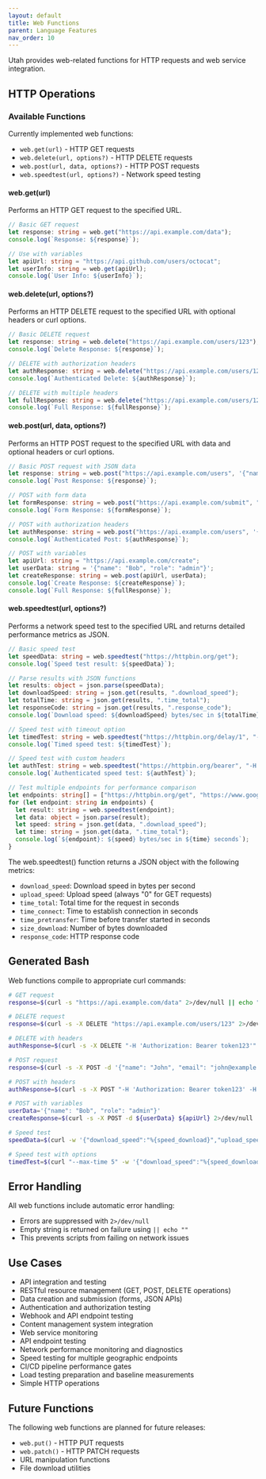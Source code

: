 ```yaml
---
layout: default
title: Web Functions
parent: Language Features
nav_order: 10
---
```


Utah provides web-related functions for HTTP requests and web service integration.

## HTTP Operations

### Available Functions

Currently implemented web functions:

- `web.get(url)` - HTTP GET requests
- `web.delete(url, options?)` - HTTP DELETE requests
- `web.post(url, data, options?)` - HTTP POST requests
- `web.speedtest(url, options?)` - Network speed testing

#### web.get(url)

Performs an HTTP GET request to the specified URL.

```typescript
// Basic GET request
let response: string = web.get("https://api.example.com/data");
console.log(`Response: ${response}`);

// Use with variables
let apiUrl: string = "https://api.github.com/users/octocat";
let userInfo: string = web.get(apiUrl);
console.log(`User Info: ${userInfo}`);
```

#### web.delete(url, options?)

Performs an HTTP DELETE request to the specified URL with optional headers or curl options.

```typescript
// Basic DELETE request
let response: string = web.delete("https://api.example.com/users/123");
console.log(`Delete Response: ${response}`);

// DELETE with authorization headers
let authResponse: string = web.delete("https://api.example.com/users/123", "-H 'Authorization: Bearer token123'");
console.log(`Authenticated Delete: ${authResponse}`);

// DELETE with multiple headers
let fullResponse: string = web.delete("https://api.example.com/users/123", "-H 'Authorization: Bearer token123' -H 'Content-Type: application/json'");
console.log(`Full Response: ${fullResponse}`);
```

#### web.post(url, data, options?)

Performs an HTTP POST request to the specified URL with data and optional headers or curl options.

```typescript
// Basic POST request with JSON data
let response: string = web.post("https://api.example.com/users", '{"name": "John", "email": "john@example.com"}');
console.log(`Post Response: ${response}`);

// POST with form data
let formResponse: string = web.post("https://api.example.com/submit", "name=John&email=john@example.com");
console.log(`Form Response: ${formResponse}`);

// POST with authorization headers
let authResponse: string = web.post("https://api.example.com/users", '{"name": "Alice"}', "-H 'Authorization: Bearer token123' -H 'Content-Type: application/json'");
console.log(`Authenticated Post: ${authResponse}`);

// POST with variables
let apiUrl: string = "https://api.example.com/create";
let userData: string = '{"name": "Bob", "role": "admin"}';
let createResponse: string = web.post(apiUrl, userData);
console.log(`Create Response: ${createResponse}`);
console.log(`Full Response: ${fullResponse}`);
```

#### web.speedtest(url, options?)

Performs a network speed test to the specified URL and returns detailed performance metrics as JSON.

```typescript
// Basic speed test
let speedData: string = web.speedtest("https://httpbin.org/get");
console.log(`Speed test result: ${speedData}`);

// Parse results with JSON functions
let results: object = json.parse(speedData);
let downloadSpeed: string = json.get(results, ".download_speed");
let totalTime: string = json.get(results, ".time_total");
let responseCode: string = json.get(results, ".response_code");
console.log(`Download speed: ${downloadSpeed} bytes/sec in ${totalTime} seconds (HTTP ${responseCode})`);

// Speed test with timeout option
let timedTest: string = web.speedtest("https://httpbin.org/delay/1", "--max-time 5");
console.log(`Timed speed test: ${timedTest}`);

// Speed test with custom headers
let authTest: string = web.speedtest("https://httpbin.org/bearer", "-H 'Authorization: Bearer token123'");
console.log(`Authenticated speed test: ${authTest}`);

// Test multiple endpoints for performance comparison
let endpoints: string[] = ["https://httpbin.org/get", "https://www.google.com"];
for (let endpoint: string in endpoints) {
  let result: string = web.speedtest(endpoint);
  let data: object = json.parse(result);
  let speed: string = json.get(data, ".download_speed");
  let time: string = json.get(data, ".time_total");
  console.log(`${endpoint}: ${speed} bytes/sec in ${time} seconds`);
}
```

The web.speedtest() function returns a JSON object with the following metrics:

- `download_speed`: Download speed in bytes per second
- `upload_speed`: Upload speed (always "0" for GET requests)
- `time_total`: Total time for the request in seconds
- `time_connect`: Time to establish connection in seconds
- `time_pretransfer`: Time before transfer started in seconds
- `size_download`: Number of bytes downloaded
- `response_code`: HTTP response code

## Generated Bash

Web functions compile to appropriate curl commands:

```bash
# GET request
response=$(curl -s "https://api.example.com/data" 2>/dev/null || echo "")

# DELETE request
response=$(curl -s -X DELETE "https://api.example.com/users/123" 2>/dev/null || echo "")

# DELETE with headers
authResponse=$(curl -s -X DELETE "-H 'Authorization: Bearer token123'" "https://api.example.com/users/123" 2>/dev/null || echo "")

# POST request
response=$(curl -s -X POST -d '{"name": "John", "email": "john@example.com"}' "https://api.example.com/users" 2>/dev/null || echo "")

# POST with headers
authResponse=$(curl -s -X POST "-H 'Authorization: Bearer token123' -H 'Content-Type: application/json'" -d '{"name": "Alice"}' "https://api.example.com/users" 2>/dev/null || echo "")

# POST with variables
userData='{"name": "Bob", "role": "admin"}'
createResponse=$(curl -s -X POST -d ${userData} ${apiUrl} 2>/dev/null || echo "")

# Speed test
speedData=$(curl -w '{"download_speed":"%{speed_download}","upload_speed":"0","time_total":"%{time_total}","time_connect":"%{time_connect}","time_pretransfer":"%{time_pretransfer}","size_download":"%{size_download}","response_code":"%{response_code}"}' --silent --output /dev/null "https://httpbin.org/get" 2>/dev/null || echo '{"error":"failed"}')

# Speed test with options
timedTest=$(curl "--max-time 5" -w '{"download_speed":"%{speed_download}","upload_speed":"0","time_total":"%{time_total}","time_connect":"%{time_connect}","time_pretransfer":"%{time_pretransfer}","size_download":"%{size_download}","response_code":"%{response_code}"}' --silent --output /dev/null "https://httpbin.org/get" 2>/dev/null || echo '{"error":"failed"}')
```

## Error Handling

All web functions include automatic error handling:

- Errors are suppressed with `2>/dev/null`
- Empty string is returned on failure using `|| echo ""`
- This prevents scripts from failing on network issues

## Use Cases

- API integration and testing
- RESTful resource management (GET, POST, DELETE operations)
- Data creation and submission (forms, JSON APIs)
- Authentication and authorization testing
- Webhook and API endpoint testing
- Content management system integration
- Web service monitoring
- API endpoint testing
- Network performance monitoring and diagnostics
- Speed testing for multiple geographic endpoints
- CI/CD pipeline performance gates
- Load testing preparation and baseline measurements
- Simple HTTP operations

## Future Functions

The following web functions are planned for future releases:

- `web.put()` - HTTP PUT requests
- `web.patch()` - HTTP PATCH requests
- URL manipulation functions
- File download utilities
